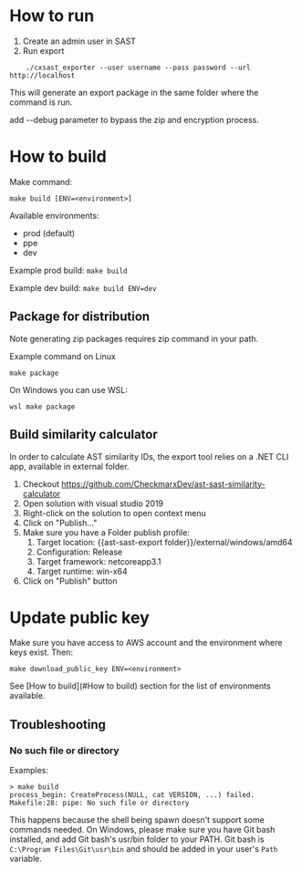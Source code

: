 # How to run

1. Create an admin user in SAST
2. Run export
```
    ./cxsast_exporter --user username --pass password --url http://localhost
```

This will generate an export package in the same folder where the command is run.

add --debug parameter to bypass the zip and encryption process. 

# How to build

Make command:
```
make build [ENV=<environment>]
```

Available environments:
 * prod (default)
 * ppe
 * dev

Example prod build: `make build`

Example dev build: `make build ENV=dev`

## Package for distribution

Note generating zip packages requires zip command in your path.

Example command on Linux
```
make package
```

On Windows you can use WSL:
```
wsl make package
```

## Build similarity calculator

In order to calculate AST similarity IDs, the export tool relies on a .NET CLI app, available in external folder.  

1. Checkout https://github.com/CheckmarxDev/ast-sast-similarity-calculator
2. Open solution with visual studio 2019
3. Right-click on the solution to open context menu
4. Click on "Publish..."
5. Make sure you have a Folder publish profile:
   1. Target location: {{ast-sast-export folder}}/external/windows/amd64
   2. Configuration: Release
   3. Target framework: netcoreapp3.1
   4. Target runtime: win-x64
6. Click on "Publish" button

# Update public key

Make sure you have access to AWS account and the environment where keys exist. Then:  
```
make download_public_key ENV=<environment>
```

See [How to build](#How to build) section for the list of environments available.

## Troubleshooting

### No such file or directory

Examples:

```
> make build
process_begin: CreateProcess(NULL, cat VERSION, ...) failed.
Makefile:28: pipe: No such file or directory
```

This happens because the shell being spawn doesn't support some commands needed.
On Windows, please make sure you have Git bash installed, and add Git bash's usr/bin folder to your PATH.
Git bash is `C:\Program Files\Git\usr\bin` and should be added in your user's `Path` variable.
